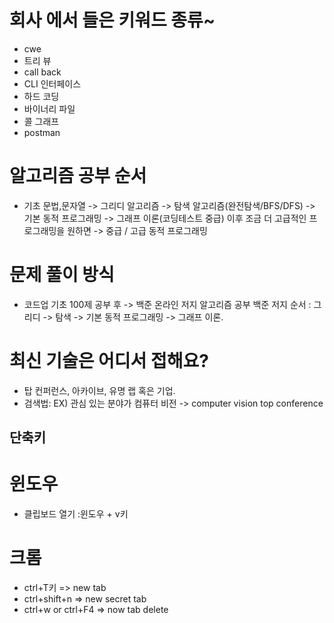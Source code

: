 # 회사 에서 들은 키워드 종류~
- cwe
- 트리 뷰
- call back
- CLI 인터페이스
- 하드 코딩
- 바이너리 파일
- 콜 그래프
- postman

# 알고리즘 공부 순서
- 기초 문법,문자열 -> 그리디 알고리즘 -> 탐색 알고리즘(완전탐색/BFS/DFS)
  -> 기본 동적 프로그래밍 -> 그래프 이론(코딩테스트 중급)
  이후 조금 더 고급적인 프로그래밍을 원하면 -> 중급 / 고급 동적 프로그래밍 

# 문제 풀이 방식
- 코드업 기초 100제 공부 후 -> 백준 온라인 저지 알고리즘 공부
  백준 저지 순서 : 
  그리디 -> 탐색 -> 기본 동적 프로그래밍 -> 그래프 이론.

# 최신 기술은 어디서 접해요?
- 탑 컨퍼런스, 아카이브, 유명 랩 혹은 기업.
- 검색법:
EX) 관심 있는 분야가 컴퓨터 비전
-> computer vision top conference

단축키<br>
---------
# 윈도우
- 클립보드 열기 :윈도우 + v키


# 크롬
- ctrl+T키 => new tab
- ctrl+shift+n => new secret tab
- ctrl+w or ctrl+F4 => now tab delete


